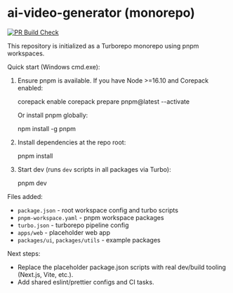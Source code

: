 # ai-video-generator (monorepo)

[![PR Build Check](https://github.com/Soumyabrataop/fantastic-umbrella/actions/workflows/pr-check.yml/badge.svg)](https://github.com/Soumyabrataop/fantastic-umbrella/actions/workflows/pr-check.yml)

This repository is initialized as a Turborepo monorepo using pnpm workspaces.

Quick start (Windows cmd.exe):

1. Ensure pnpm is available. If you have Node >=16.10 and Corepack enabled:

   corepack enable
   corepack prepare pnpm@latest --activate

   Or install pnpm globally:

   npm install -g pnpm

2. Install dependencies at the repo root:

   pnpm install

3. Start dev (runs `dev` scripts in all packages via Turbo):

   pnpm dev

Files added:

- `package.json` - root workspace config and turbo scripts
- `pnpm-workspace.yaml` - pnpm workspace packages
- `turbo.json` - turborepo pipeline config
- `apps/web` - placeholder web app
- `packages/ui`, `packages/utils` - example packages

Next steps:

- Replace the placeholder package.json scripts with real dev/build tooling (Next.js, Vite, etc.).
- Add shared eslint/prettier configs and CI tasks.
